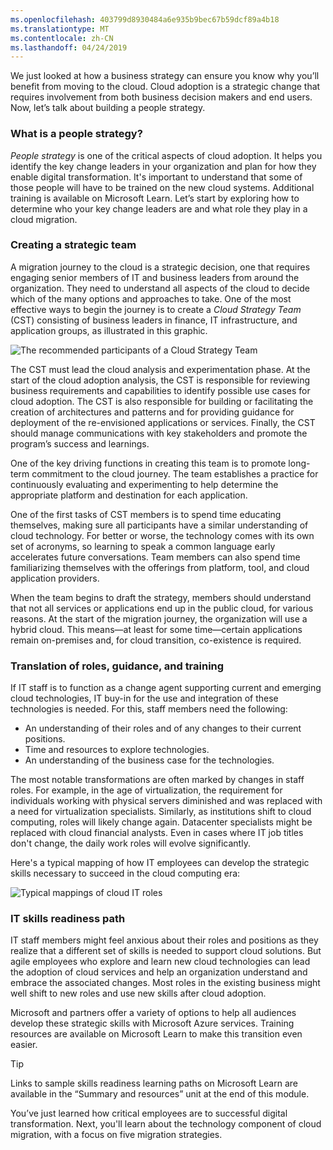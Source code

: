 ```yaml
---
ms.openlocfilehash: 403799d8930484a6e935b9bec67b59dcf89a4b18
ms.translationtype: MT
ms.contentlocale: zh-CN
ms.lasthandoff: 04/24/2019
---
```

We just looked at how a business strategy can ensure you know why you’ll benefit from moving to the cloud. Cloud adoption is a strategic change that requires involvement from both business decision makers and end users. Now, let’s talk about building a people strategy.

### <a name="what-is-a-people-strategy"></a>What is a people strategy?

*People strategy* is one of the critical aspects of cloud adoption. It helps you identify the key change leaders in your organization and plan for how they enable digital transformation. It's important to understand that some of those people will have to be trained on the new cloud systems. Additional training is available on Microsoft Learn. Let’s start by exploring how to determine who your key change leaders are and what role they play in a cloud migration.

### <a name="creating-a-strategic-team"></a>Creating a strategic team

A migration journey to the cloud is a strategic decision, one that requires engaging senior members of IT and business leaders from around the organization. They need to understand all aspects of the cloud to decide which of the many options and approaches to take. One of the most effective ways to begin the journey is to create a *Cloud Strategy Team* (CST) consisting of business leaders in finance, IT infrastructure, and application groups, as illustrated in this graphic.

![The recommended participants of a Cloud Strategy Team](../media/ic-gm08_diagram2.png)

The CST must lead the cloud analysis and experimentation phase. At the start of the cloud adoption analysis, the CST is responsible for reviewing business requirements and capabilities to identify possible use cases for cloud adoption. The CST is also responsible for building or facilitating the creation of architectures and patterns and for providing guidance for deployment of the re-envisioned applications or services. Finally, the CST should manage communications with key stakeholders and promote the program’s success and learnings.

One of the key driving functions in creating this team is to promote long-term commitment to the cloud journey. The team establishes a practice for continuously evaluating and experimenting to help determine the appropriate platform and destination for each application.

One of the first tasks of CST members is to spend time educating themselves, making sure all participants have a similar understanding of cloud technology. For better or worse, the technology comes with its own set of acronyms, so learning to speak a common language early accelerates future conversations. Team members can also spend time familiarizing themselves with the offerings from platform, tool, and cloud application providers.

When the team begins to draft the strategy, members should understand that not all services or applications end up in the public cloud, for various reasons. At the start of the migration journey, the organization will use a hybrid cloud. This means—at least for some time—certain applications remain on-premises and, for cloud transition, co-existence is required.

### <a name="translation-of-roles-guidance-and-training"></a>Translation of roles, guidance, and training

If IT staff is to function as a change agent supporting current and emerging cloud technologies, IT buy-in for the use and integration of these technologies is needed. For this, staff members need the following:

- An understanding of their roles and of any changes to their current positions.
- Time and resources to explore technologies.
- An understanding of the business case for the technologies.

The most notable transformations are often marked by changes in staff roles. For example, in the age of virtualization, the requirement for individuals working with physical servers diminished and was replaced with a need for virtualization specialists. Similarly, as institutions shift to cloud computing, roles will likely change again. Datacenter specialists might be replaced with cloud financial analysts. Even in cases where IT job titles don't change, the daily work roles will evolve significantly.

Here's a typical mapping of how IT employees can develop the strategic skills necessary to succeed in the cloud computing era:

![Typical mappings of cloud IT roles](../media/commoditized_table.png)

### <a name="it-skills-readiness-path"></a>IT skills readiness path

IT staff members might feel anxious about their roles and positions as they realize that a different set of skills is needed to support cloud solutions. But agile employees who explore and learn new cloud technologies can lead the adoption of cloud services and help an organization understand and embrace the associated changes. Most roles in the existing business might well shift to new roles and use new skills after cloud adoption.

Microsoft and partners offer a variety of options to help all audiences develop these strategic skills with Microsoft Azure services. Training resources are available on Microsoft Learn to make this transition even easier.

> [!TIP]
> Links to sample skills readiness learning paths on Microsoft Learn are available in the “Summary and resources” unit at the end of this module. 

You’ve just learned how critical employees are to successful digital transformation. Next, you'll learn about the technology component of cloud migration, with a focus on five migration strategies.